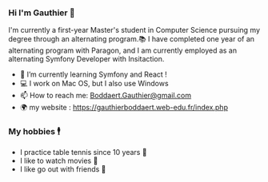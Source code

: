 ### Hi I'm Gauthier 👋

I'm currently a first-year Master's student in Computer Science pursuing my degree through an alternating program.📚
I have completed one year of an alternating program with Paragon, and I am currently employed as an alternating Symfony Developer with Insitaction.

- 🌱 I’m currently learning Symfony and React !
- 💻 I work on Mac OS, but I also use Windows
- 📫 How to reach me: Boddaert.Gauthier@gmail.com 
- 🌍 my website : https://gauthierboddaert.web-edu.fr/index.php


### My hobbies 🕴

- I practice table tennis since 10 years 🏓
- I like to watch movies 🍿
- I like go out with friends 🍻




